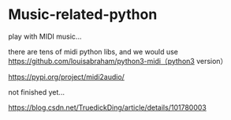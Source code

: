 # Music-related-python
play with MIDI music...


there are tens of midi python libs, and we would use
https://github.com/louisabraham/python3-midi（python3 version）


https://pypi.org/project/midi2audio/

not finished yet... 



https://blog.csdn.net/TruedickDing/article/details/101780003














